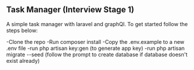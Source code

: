 ## Task Manager (Interview Stage 1)

A simple task manager with laravel and graphQl. To get started follow the steps below:

-Clone the repo
-Run composer install
-Copy the .env.example to a new .env file
-run php artisan key:gen (to generate app key)
-run php artisan migrate --seed (follow the prompt to create database if database doesn't exist already)


